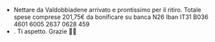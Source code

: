 - Nettare da Valdobbiadene arrivato e prontissimo per il ritiro.  Totale spese comprese 201,75€ da bonificare su banca N26 Iban IT31 B036 4601 6005 2637 0628 459
- . Ti aspetto. Grazie 🍾🥂